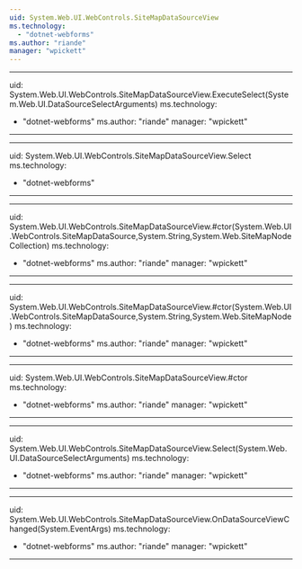 ```yaml
---
uid: System.Web.UI.WebControls.SiteMapDataSourceView
ms.technology: 
  - "dotnet-webforms"
ms.author: "riande"
manager: "wpickett"
---
```


---
uid: System.Web.UI.WebControls.SiteMapDataSourceView.ExecuteSelect(System.Web.UI.DataSourceSelectArguments)
ms.technology: 
  - "dotnet-webforms"
ms.author: "riande"
manager: "wpickett"
---

---
uid: System.Web.UI.WebControls.SiteMapDataSourceView.Select
ms.technology: 
  - "dotnet-webforms"
---

---
uid: System.Web.UI.WebControls.SiteMapDataSourceView.#ctor(System.Web.UI.WebControls.SiteMapDataSource,System.String,System.Web.SiteMapNodeCollection)
ms.technology: 
  - "dotnet-webforms"
ms.author: "riande"
manager: "wpickett"
---

---
uid: System.Web.UI.WebControls.SiteMapDataSourceView.#ctor(System.Web.UI.WebControls.SiteMapDataSource,System.String,System.Web.SiteMapNode)
ms.technology: 
  - "dotnet-webforms"
ms.author: "riande"
manager: "wpickett"
---

---
uid: System.Web.UI.WebControls.SiteMapDataSourceView.#ctor
ms.technology: 
  - "dotnet-webforms"
ms.author: "riande"
manager: "wpickett"
---

---
uid: System.Web.UI.WebControls.SiteMapDataSourceView.Select(System.Web.UI.DataSourceSelectArguments)
ms.technology: 
  - "dotnet-webforms"
ms.author: "riande"
manager: "wpickett"
---

---
uid: System.Web.UI.WebControls.SiteMapDataSourceView.OnDataSourceViewChanged(System.EventArgs)
ms.technology: 
  - "dotnet-webforms"
ms.author: "riande"
manager: "wpickett"
---
